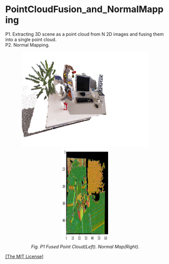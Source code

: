 <h1>PointCloudFusion_and_NormalMapping</h1>
<p>P1. Extracting 3D scene as a point cloud from N 2D images and fusing them into a single point cloud.<br>P2. Normal Mapping.</p>

<p align="center">
    <img width="400" height="300" src="https://github.com/AgamChopra/PointCloudFusion_and_NormalMapping/blob/main/images/p1_ptcloud_visualized.gif">
    <img width="150" height="300"src="https://github.com/AgamChopra/PointCloudFusion_and_NormalMapping/blob/main/images/Figure 2022-05-01 162826 (34).png">
    <br><i>Fig. P1 Fused Point Cloud(Left). Normal Map(Right).</i><br>
</p>

<p><a href="https://raw.githubusercontent.com/AgamChopra/PointCloudFusion_and_NormalMapping/main/LICENSE" target="blank">[The MIT License]</a></p>
